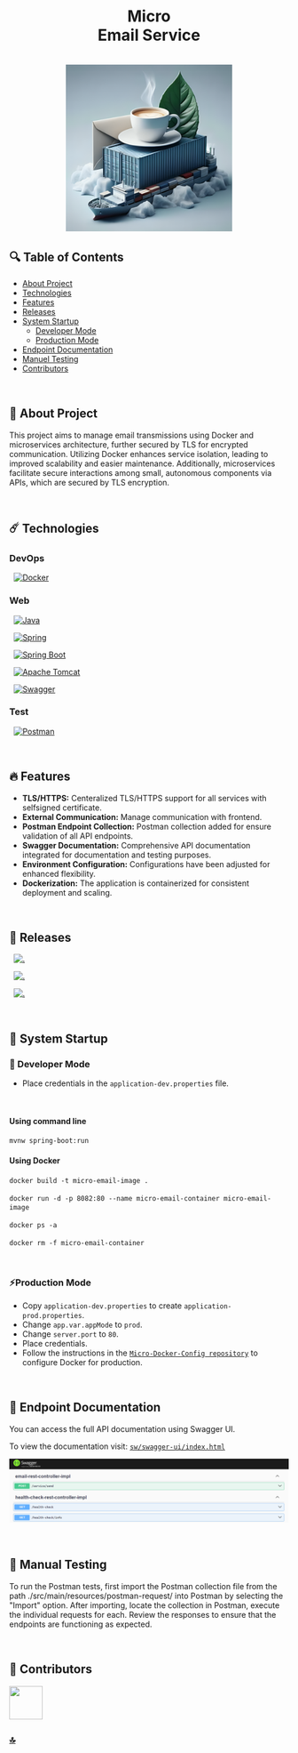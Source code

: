 <h1 id="top" align="center">Micro <br/> Email Service</h1> 

<br>

<div align="center">
    <img width=300 src="src/main/resources/assets/banner/banner.png">
</div>

## 🔍 Table of Contents

- [About Project](#intro)
- [Technologies](#technologies)
- [Features](#features)
- [Releases](#releases)
- [System Startup](#system-startup)
  - [Developer Mode](#developer-mode)
  - [Production Mode](#production-mode)
- [Endpoint Documentation](#endpoint-documentation)
- [Manuel Testing](#manuel-testing)
- [Contributors](#contributors)
 
<br/>

<h2 id="intro">📌 About Project</h2> 

This project aims to manage email transmissions using Docker and microservices architecture, further secured by TLS for encrypted communication. Utilizing Docker enhances service isolation, leading to improved scalability and easier maintenance. Additionally, microservices facilitate secure interactions among small, autonomous components via APIs, which are secured by TLS encryption.

<br/>

<h2 id="technologies">☄️ Technologies</h2>

### DevOps

&nbsp; [![Docker](https://img.shields.io/badge/docker-%230db7ed.svg?style=for-the-badge&logo=docker&logoColor=white)](https://www.docker.com/)

### Web

&nbsp; [![Java](https://img.shields.io/badge/java-%23ED8B00.svg?style=for-the-badge&logo=openjdk&logoColor=white)](https://www.java.com/)

&nbsp; [![Spring](https://img.shields.io/badge/Spring-6DB33F?style=for-the-badge&logo=spring&logoColor=white)](https://spring.io/)

&nbsp; [![Spring Boot](https://img.shields.io/badge/Spring_Boot-F2F4F9?style=for-the-badge&logo=spring-boot)](https://spring.io/projects/spring-boot)

&nbsp; [![Apache Tomcat](https://img.shields.io/badge/apache%20tomcat-%23F8DC75.svg?style=for-the-badge&logo=apache-tomcat&logoColor=black)](https://tomcat.apache.org/)

&nbsp; [![Swagger](https://img.shields.io/badge/Swagger-85EA2D?style=for-the-badge&logo=Swagger&logoColor=white)](https://swagger.io/)

### Test

&nbsp; [![Postman](https://img.shields.io/badge/Postman-FF6C37?style=for-the-badge&logo=postman&logoColor=white)](https://www.postman.com/)

<br/>

<h2 id="features">🔥 Features</h2>

+ **TLS/HTTPS:** Centeralized TLS/HTTPS support for all services with selfsigned certificate.
+ **External Communication:** Manage communication with frontend.
+ **Postman Endpoint Collection:** Postman collection added for ensure validation of all API endpoints.
+ **Swagger Documentation:** Comprehensive API documentation integrated for documentation and testing purposes.
+ **Environment Configuration:** Configurations have been adjusted for enhanced flexibility.
+ **Dockerization:** The application is containerized for consistent deployment and scaling.

<br/>

<h2 id="releases">🚢 Releases</h2> 

&nbsp; [![.](https://img.shields.io/badge/1.1.1-233838?style=flat&label=release&labelColor=470137&color=077521)](https://github.com/ahmettoguz/Micro-Email-Service/tree/release/1.1.1)

&nbsp; [![.](https://img.shields.io/badge/1.1.0-233838?style=flat&label=release&labelColor=470137&color=077521)](https://github.com/ahmettoguz/Micro-Email-Service/tree/release/1.1.0)

&nbsp; [![.](https://img.shields.io/badge/1.0.0-233838?style=flat&label=release&labelColor=470137&color=077521)](https://github.com/ahmettoguz/Micro-Email-Service/tree/release/1.0.0)

<br/>

<h2 id="system-startup">🚀 System Startup</h2> 

<h3 id="developer-mode">🧪 Developer Mode</h3>

* Place credentials in the `application-dev.properties` file.

<br/>

#### Using command line

```
mvnw spring-boot:run
```

#### Using Docker

```
docker build -t micro-email-image .

docker run -d -p 8082:80 --name micro-email-container micro-email-image

docker ps -a

docker rm -f micro-email-container
```

<br/>

<h3 id="production-mode">⚡Production Mode</h3> 

* Copy `application-dev.properties` to create `application-prod.properties`.
* Change `app.var.appMode` to `prod`.
* Change `server.port` to `80`.
* Place credentials.
* Follow the instructions in the [`Micro-Docker-Config repository`](https://github.com/ahmettoguz/Micro-Docker-Config) to configure Docker for production.

<br/>

<h2 id="endpoint-documentation">📍 Endpoint Documentation</h2>
You can access the full API documentation using Swagger UI.

To view the documentation visit: [`sw/swagger-ui/index.html`](https://email.localhost/sw/swagger-ui/index.html)

![endpoint-doc](src/main/resources/assets/endpoint-doc/endpoint-doc.png)

<br/>

<h2 id="manuel-testing">🔬 Manual Testing</h2>

To run the Postman tests, first import the Postman collection file from the path ./src/main/resources/postman-request/ into Postman by selecting the "Import" option. After importing, locate the collection in Postman, execute the individual requests for each. Review the responses to ensure that the endpoints are functioning as expected.

<br/>

<h2 id="contributors">👥 Contributors</h2> 

<a href="https://github.com/ahmettoguz" target="_blank"><img width=60 height=60 src="https://avatars.githubusercontent.com/u/101711642?v=4"></a> 

### [🔝](#top)

